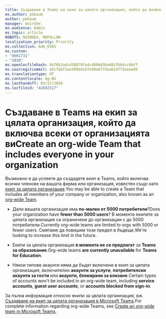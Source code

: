 ```yaml
---
title: Създаване в Teams на екип за цялата организация, който да включва всеки от организацията ви
ms.author: pebaum
author: pebaum
manager: mnirkhe
ms.audience: Admin
ms.topic: article
ROBOTS: NOINDEX, NOFOLLOW
localization_priority: Priority
ms.collection: Adm_O365
ms.custom:
- "9001731"
- "3830"
ms.openlocfilehash: 9476b3a4cd38879fa4c4000d3ba603fbb4cc6bff
ms.sourcegitcommit: a5c7bbf1ee499bdcbfed9a677daab19772eeae05
ms.translationtype: HT
ms.contentlocale: bg-BG
ms.lasthandoff: 03/17/2020
ms.locfileid: "42692517"
---
```

# <a name="create-an-org-wide-team-that-includes-everyone-in-your-organization"></a><span data-ttu-id="50d64-102">Създаване в Teams на екип за цялата организация, който да включва всеки от организацията ви</span><span class="sxs-lookup"><span data-stu-id="50d64-102">Create an org-wide Team that includes everyone in your organization</span></span>

<span data-ttu-id="50d64-103">Възможно е да успеете да създадете екип в Teams, който включва всички членове на вашата фирма или организация, известен също като [екип за цялата организация](https://docs.microsoft.com/microsoftteams/create-an-org-wide-team).</span><span class="sxs-lookup"><span data-stu-id="50d64-103">You may be able to create a Team that includes all members of your company or organization, also known as an [org-wide Team](https://docs.microsoft.com/microsoftteams/create-an-org-wide-team).</span></span>

- <span data-ttu-id="50d64-104">Дали вашата организация има **по-малко от 5000 потребители**?</span><span class="sxs-lookup"><span data-stu-id="50d64-104">Does your organization have **fewer than 5000 users**?</span></span> <span data-ttu-id="50d64-105">В момента екипите за цялата организация са ограничени до организации с до 5000 потребители.</span><span class="sxs-lookup"><span data-stu-id="50d64-105">Currently org-wide teams are limited to orgs with 5000 or fewer users.</span></span> <span data-ttu-id="50d64-106">Смятаме да повишим този предел в бъдеще.</span><span class="sxs-lookup"><span data-stu-id="50d64-106">We're looking to increase this limit in the future.</span></span>

- <span data-ttu-id="50d64-107">Екипи за цялата организация **в момента не се предлагат** за **Teams за образование**.</span><span class="sxs-lookup"><span data-stu-id="50d64-107">Org-wide teams **are currently unavailable** for **Teams for Education**.</span></span>

- <span data-ttu-id="50d64-108">Някои типове акаунти няма да бъдат включени в екип за цялата организация, включително **акаунти за услуги**, **потребителски акаунти за гости** или **акаунти, блокирани за влизане**.</span><span class="sxs-lookup"><span data-stu-id="50d64-108">Certain types of accounts won't be included in an org-wide team, including **service accounts**, **guest user accounts**, or **accounts blocked from sign-in**.</span></span>

<span data-ttu-id="50d64-109">За пълна информация относно екипи за цялата организация, вж. [Създаване на екип за цялата организация в Microsoft Teams](https://docs.microsoft.com/microsoftteams/create-an-org-wide-team).</span><span class="sxs-lookup"><span data-stu-id="50d64-109">For complete information regarding org-wide Teams, see [Create an org-wide team in Microsoft Teams](https://docs.microsoft.com/microsoftteams/create-an-org-wide-team).</span></span> 
